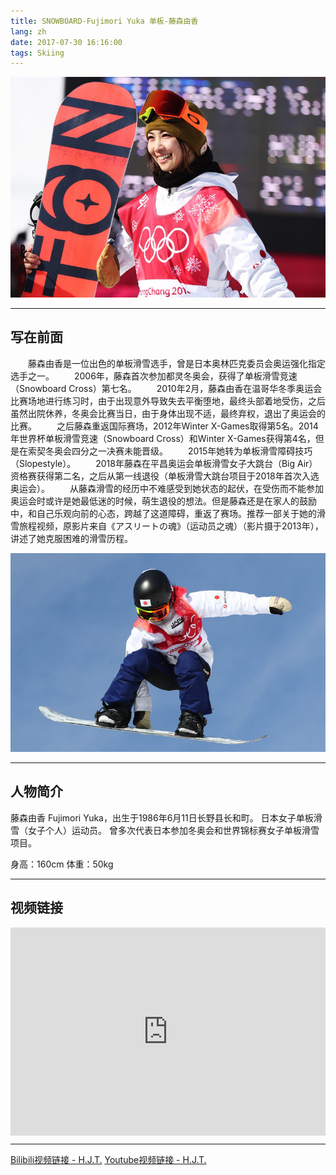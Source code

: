 ```yaml
---
title: SNOWBOARD-Fujimori Yuka 单板-藤森由香
lang: zh
date: 2017-07-30 16:16:00
tags: Skiing
---
```


![Fujimori](/image/Skiing/Fujimori/Fujimori_1.jpg) 

---------------------  

## 写在前面

&#8195;&#8195;藤森由香是一位出色的单板滑雪选手，曾是日本奥林匹克委员会奥运强化指定选手之一。
&#8195;&#8195;2006年，藤森首次参加都灵冬奥会，获得了单板滑雪竞速（Snowboard Cross）第七名。
&#8195;&#8195;2010年2月，藤森由香在温哥华冬季奥运会比赛场地进行练习时，由于出现意外导致失去平衡堕地，最终头部着地受伤，之后虽然出院休养，冬奥会比赛当日，由于身体出现不适，最终弃权，退出了奥运会的比赛。
&#8195;&#8195;之后藤森重返国际赛场，2012年Winter X-Games取得第5名。2014年世界杯单板滑雪竞速（Snowboard Cross）和Winter X-Games获得第4名，但是在索契冬奥会四分之一决赛未能晋级。
&#8195;&#8195;2015年她转为单板滑雪障碍技巧（Slopestyle）。
&#8195;&#8195;2018年藤森在平昌奥运会单板滑雪女子大跳台（Big Air）资格赛获得第二名，之后从第一线退役（单板滑雪大跳台项目于2018年首次入选奥运会）。
&#8195;&#8195;从藤森滑雪的经历中不难感受到她状态的起伏，在受伤而不能参加奥运会时或许是她最低迷的时候，萌生退役的想法。但是藤森还是在家人的鼓励中，和自己乐观向前的心态，跨越了这道障碍，重返了赛场。推荐一部关于她的滑雪旅程视频，原影片来自《アスリートの魂》（运动员之魂）（影片摄于2013年），讲述了她克服困难的滑雪历程。

![Fujimori](/image/Skiing/Fujimori/Fujimori_2.jpg)

---------------------  

## 人物简介  

藤森由香 Fujimori Yuka，出生于1986年6月11日长野县长和町。
日本女子单板滑雪（女子个人）运动员。
曾多次代表日本参加冬奥会和世界锦标赛女子单板滑雪项目。

身高：160cm
体重：50kg

---------------------  

## 视频链接 

<!-- <iframe src="//player.bilibili.com/player.html?aid=760582468&bvid=BV1Q64y1C7NH&cid=336841025&page=1&high_quality=1" height="580" width="100%" quality="high" scrolling="no" border="0" frameborder="no" framespacing="0" allowfullscreen="true"> </iframe> -->

<div style="position: relative; padding: 33% 48%;">
<iframe style="position: absolute; width: 100%; height: 100%; left: 0; top: 0;" src="https://player.bilibili.com/player.html?aid=760582468&bvid=BV1Q64y1C7NH&cid=336841025&page=1&high_quality=1" frameborder="no" scrolling="no"></iframe></div>

---------------------  

[Bilibili视频链接 - H.J.T.](https://www.bilibili.com/video/BV1Q64y1C7NH "Title")
[Youtube视频链接 - H.J.T.](https://youtu.be/JckGnkqWnn4 "Title")
